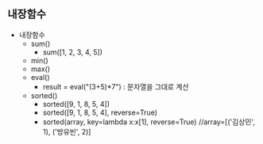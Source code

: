 ## 내장함수

- 내장함수
  - sum()
    - sum([1, 2, 3, 4, 5])
  - min()
  - max()
  - eval() 
    - result = eval("(3+5)*7") : 문자열을 그대로 계산
  - sorted()
    - sorted([9, 1, 8, 5, 4])
    - sorted([9, 1, 8, 5, 4], reverse=True)
    - sorted(array, key=lambda x:x[1], reverse=True)      //array=[('김상민', 1), ('방유빈', 2)]